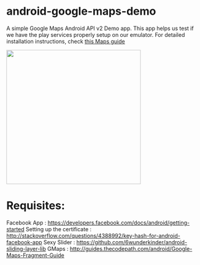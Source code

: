 android-google-maps-demo
========================

A simple Google Maps Android API v2 Demo app. This app helps us test if we have the play services properly setup on our emulator. For detailed installation instructions, check [this Maps guide](https://github.com/thecodepath/android_guides/wiki/Google-Maps-Fragment-Guide)

<img src="http://i.imgur.com/3KFfS9G.png" width="350" />

Requisites:
===========
Facebook App : https://developers.facebook.com/docs/android/getting-started
Setting up the certificate : http://stackoverflow.com/questions/4388992/key-hash-for-android-facebook-app
Sexy Slider : https://github.com/6wunderkinder/android-sliding-layer-lib
GMaps : http://guides.thecodepath.com/android/Google-Maps-Fragment-Guide

